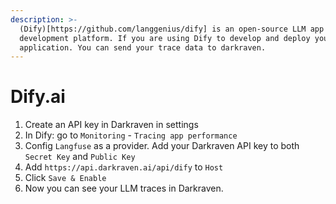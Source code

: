 ```yaml
---
description: >-
  (Dify)[https://github.com/langgenius/dify] is an open-source LLM app
  development platform. If you are using Dify to develop and deploy your LLM
  application. You can send your trace data to darkraven.
---
```


# Dify.ai

1. Create an API key in Darkraven in settings
2. In Dify: go to `Monitoring`  - `Tracing app performance`
3. Config `Langfuse` as a provider. Add your Darkraven API key to both `Secret Key` and `Public Key`
4. Add `https://api.darkraven.ai/api/dify` to `Host`
5. Click `Save & Enable`
6. Now you can see your LLM traces in Darkraven.

